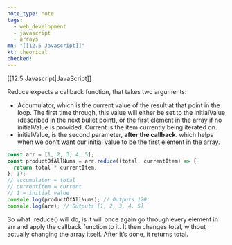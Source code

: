 ```yaml
---
note_type: note
tags:
  - web_development
  - javascript
  - arrays
mn: "[[12.5 Javascript]]"
kt: theorical
checked: 
---
```

[[12.5 Javascript|JavaScript]]

Reduce expects a callback function, that takes two arguments:
- Accumulator, which is the current value of the result at that point in the loop. The first time through, this value will either be set to the initialValue (described in the next bullet point), or the first element in the array if no initialValue is provided. Current is the item currently being iterated on.
- initialValue, is the second parameter, **after the callback**. which helps when we don’t want our initial value to be the first element in the array.

```javascript
const arr = [1, 2, 3, 4, 5];
const productOfAllNums = arr.reduce((total, currentItem) => {
  return total * currentItem;
}, 1);
// accumulator = total
// currentItem = current
// 1 = initial value
console.log(productOfAllNums); // Outputs 120;
console.log(arr); // Outputs [1, 2, 3, 4, 5]
```

So what .reduce() will do, is it will once again go through every element in arr and apply the callback function to it. It then changes total, without actually changing the array itself. After it’s done, it returns total.